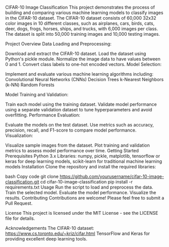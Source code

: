 CIFAR-10 Image Classification
This project demonstrates the process of building and comparing various machine learning models to classify images in the CIFAR-10 dataset. The CIFAR-10 dataset consists of 60,000 32x32 color images in 10 different classes, such as airplanes, cars, birds, cats, deer, dogs, frogs, horses, ships, and trucks, with 6,000 images per class. The dataset is split into 50,000 training images and 10,000 testing images.

Project Overview
Data Loading and Preprocessing:

Download and extract the CIFAR-10 dataset.
Load the dataset using Python's pickle module.
Normalize the image data to have values between 0 and 1.
Convert class labels to one-hot encoded vectors.
Model Selection:

Implement and evaluate various machine learning algorithms including:
Convolutional Neural Networks (CNNs)
Decision Trees
k-Nearest Neighbors (k-NN)
Random Forests

Model Training and Validation:

Train each model using the training dataset.
Validate model performance using a separate validation dataset to tune hyperparameters and avoid overfitting.
Performance Evaluation:

Evaluate the models on the test dataset.
Use metrics such as accuracy, precision, recall, and F1-score to compare model performance.
Visualization:

Visualize sample images from the dataset.
Plot training and validation metrics to assess model performance over time.
Getting Started
Prerequisites
Python 3.x
Libraries: numpy, pickle, matplotlib, tensorflow or keras for deep learning models, scikit-learn for traditional machine learning models
Installation
Clone the repository and install the required libraries:

bash
Copy code
git clone https://github.com/yourusername/cifar-10-image-classification.git
cd cifar-10-image-classification
pip install -r requirements.txt
Usage
Run the script to load and preprocess the data.
Train the selected model.
Evaluate the model performance.
Visualize the results.
Contributing
Contributions are welcome! Please feel free to submit a Pull Request.

License
This project is licensed under the MIT License - see the LICENSE file for details.

Acknowledgements
The CIFAR-10 dataset: https://www.cs.toronto.edu/~kriz/cifar.html
TensorFlow and Keras for providing excellent deep learning tools.

